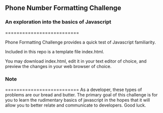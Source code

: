 ## Phone Number Formatting Challenge
### An exploration into the basics of Javascript
==========================

Phone Formatting Challenge provides a quick test of Javascript familiarity.

Included in this repo is a template file index.html.

You may download index.html, edit it in your text editor of choice, and preview the changes in your web browser of choice.

### Note
==========================
As a developer, these types of problems are our bread and butter. The primary goal of this challenge is for you to learn the rudimentary basics of javascript in the hopes that it will allow you to better relate and communicate to developers. Good luck.